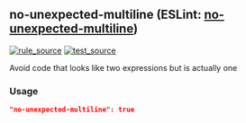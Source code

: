 <!-- Start:AutoDoc:: Modify `src/readme/rules.ts` and run `gulp readme` to update block -->
## no-unexpected-multiline (ESLint: [no-unexpected-multiline](http://eslint.org/docs/rules/no-unexpected-multiline))
[![rule_source](https://img.shields.io/badge/%F0%9F%93%8F%20rule-source-green.svg)](https://github.com/buzinas/tslint-eslint-rules/blob/master/src/rules/noUnexpectedMultilineRule.ts)
[![test_source](https://img.shields.io/badge/%F0%9F%93%98%20test-source-blue.svg)](https://github.com/buzinas/tslint-eslint-rules/blob/master/src/test/rules/noUnexpectedMultilineRuleTests.ts)

Avoid code that looks like two expressions but is actually one

### Usage

```json
"no-unexpected-multiline": true
```

<!-- End:AutoDoc -->
